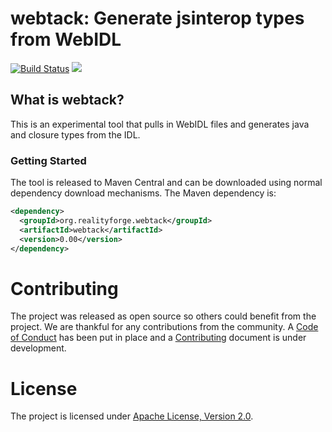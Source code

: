 # webtack: Generate jsinterop types from WebIDL

[![Build Status](https://secure.travis-ci.org/realityforge/webtack.svg?branch=master)](http://travis-ci.org/realityforge/webtack)
[<img src="https://img.shields.io/maven-central/v/org.realityforge.webtack/webtack.svg?label=latest%20release"/>](https://search.maven.org/search?q=g:org.realityforge.webtack%20a:webtack)

## What is webtack?

This is an experimental tool that pulls in WebIDL files and generates java and closure types from the IDL.

### Getting Started

The tool is released to Maven Central and can be downloaded using normal dependency download mechanisms.
The Maven dependency is:

```xml
<dependency>
  <groupId>org.realityforge.webtack</groupId>
  <artifactId>webtack</artifactId>
  <version>0.00</version>
</dependency>
```

# Contributing

The project was released as open source so others could benefit from the project. We are thankful for any
contributions from the community. A [Code of Conduct](CODE_OF_CONDUCT.md) has been put in place and
a [Contributing](CONTRIBUTING.md) document is under development.

# License

The project is licensed under [Apache License, Version 2.0](LICENSE).
